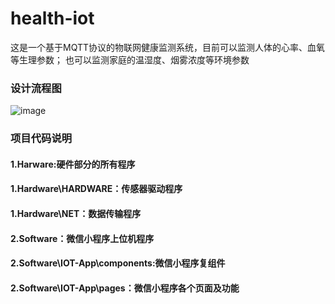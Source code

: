 # health-iot

这是一个基于MQTT协议的物联网健康监测系统，目前可以监测人体的心率、血氧等生理参数；
也可以监测家庭的温湿度、烟雾浓度等环境参数

### 设计流程图
![image](https://user-images.githubusercontent.com/97653369/166865967-b661f9a5-59c4-4277-bf1f-421781c9bacc.png)

### 项目代码说明
#### 1.Harware:硬件部分的所有程序
#### 1.Hardware\HARDWARE：传感器驱动程序
#### 1.Hardware\NET：数据传输程序
#### 2.Software：微信小程序上位机程序
#### 2.Software\IOT-App\components:微信小程序复组件
#### 2.Software\IOT-App\pages：微信小程序各个页面及功能
